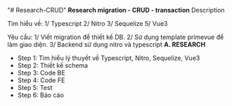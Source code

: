 "# Research-CRUD" 
**Research migration - CRUD - transaction**
Description

Tìm hiểu về:
1/ Typescript
2/ Nitro
3/ Sequelize
5/ Vue3

Yêu cầu:
1/ Viết migration để thiết kế DB.
2/ Sử dụng template primevue để làm giao diện.
3/ Backend sử dụng nitro và typescript
**A. RESEARCH**
- Step 1: Tìm hiểu lý thuyết về Typescript, Nitro, Sequelize, Vue3
- Step 2: Thiết kế schema
- Step 3: Code BE
- Step 4: Code FE
- Step 5: Test
- Step 6: Báo cáo
